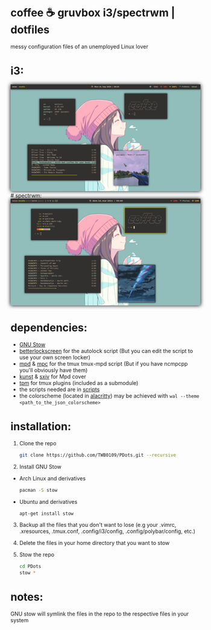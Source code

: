 # coffee ☕ gruvbox i3/spectrwm | dotfiles 
messy configuration files of an unemployed Linux lover

# i3:
<img style="box-shadow: 0px 0px 10px #000;" src="./.assets/fakebusy.png">
# spectrwm:
<img style="box-shadow: 0px 0px 10px #000;" src="./.assets/fakebusy-spectrwm.png">

# dependencies: 
* [GNU Stow](https://gnu.org/software/stow)
* [betterlockscreen](https://github.com/pavanjadhaw/betterlockscreen) for the autolock script (But you can edit the script to use your own screen locker)
* [mpd](https://github.com/MusicPlayerDaemon/MPD) & [mpc](https://github.com/MusicPlayerDaemon/mpc) for the tmux tmux-mpd script (But if you have ncmpcpp you'll obviously have them)
* [kunst](https://github.com/sdushantha/kunst) & [sxiv](https://github.com/muennich/sxiv) for Mpd cover
* [tpm](https://github.com/tmux-plugins/tpm) for tmux plugins  (included as a submodule)
* the scripts needed are in [scripts](scripts/.scripts)
* the colorscheme (located in [alacritty](alacritty/.config/alacritty/)) may be achieved with ```wal --theme <path_to_the_json_colorscheme>```

# installation:
1. Clone the repo
    ```bash
    git clone https://github.com/TWB0109/PDots.git --recursive
    ```
  
2. Install GNU Stow
  * Arch Linux and derivatives
    ```bash
    pacman -S stow
    ```
    
  * Ubuntu and derivatives
    ```bash
    apt-get install stow
    ```
    
3. Backup all the files that you don't want to lose (e.g your .vimrc, .xresources, .tmux.conf, .config/i3/config, .config/polybar/config, etc.)
 
4. Delete the files in your home directory that you want to stow
 
5. Stow the repo
   ```bash
   cd PDots
   stow *
    ```

# notes:
GNU stow will symlink the files in the repo to the respective files in your system
